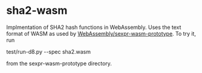 # sha2-wasm

Implmentation of SHA2 hash functions in WebAssembly. Uses the text format of
WASM as used by [WebAssembly/sexpr-wasm-prototype](1). To try it, run

   test/run-d8.py --spec sha2.wasm 

from the sexpr-wasm-prototype directory.

[0]: https://github.com/WebAssembly/sexpr-wasm-prototype

